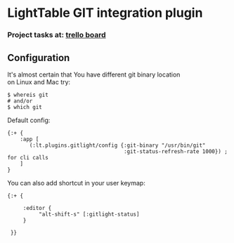 LightTable GIT integration plugin
=================================
### Project tasks at: [trello board](https://trello.com/b/kg27zMc3/lighttable-gitlight)


Configuration
-------------
It's almost certain that You have different git binary location <br>
on Linux and Mac try:

    $ whereis git
    # and/or
    $ which git

Default config:

    {:+ {
        :app [
           (:lt.plugins.gitlight/config {:git-binary "/usr/bin/git"
                                         :git-status-refresh-rate 1000}) ; for cli calls
        ]
    }

You can also add shortcut in your user keymap:

    {:+ {

         :editor {
              "alt-shift-s" [:gitlight-status]
         }

     }}

